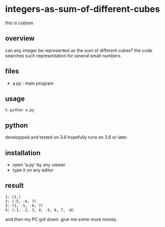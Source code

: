 # integers-as-sum-of-different-cubes
this is cubism

## overview
can any integer be represented as the sum of different cubes?
the code searches such representation for several small numbers.

## files
- a.py : main program

## usage
```
% python a.py
```

## python
developped and tested on 3.8
hopefully runs on 3.6 or later.

## installation
- open 'a.py' by any viewer
- type it on any editor

## result
```
1: (1,)
2: (-5, -6, 7)
3: (1, -5, -6, 7)
4: (-1, -2, 3, 4, -5, 6, 7, -8)
```
and then my PC got down.
give me some more money.
